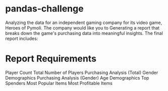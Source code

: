 # pandas-challenge
Analyzing the data for an independent gaming company for its video game, Heroes of Pymoli. The company would like you to Generating a report that breaks down the game's purchasing data into meaningful insights.
The final report includes:

# Report Requirements
Player Count
Total Number of Players
Purchasing Analysis (Total)
Gender Demographics
Purchasing Analysis (Gender)
Age Demographics
Top Spenders
Most Popular Items
Most Profitable Items
